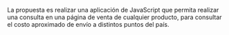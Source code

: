 La propuesta es realizar una aplicación de JavaScript que permita realizar una consulta en una página de venta de cualquier producto, para consultar el costo aproximado de envío a distintos puntos del país. 

